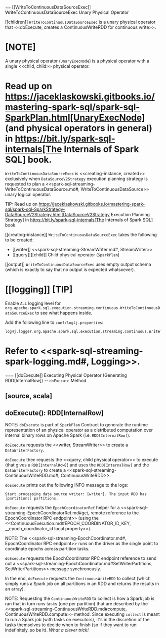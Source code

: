 == [[WriteToContinuousDataSourceExec]] WriteToContinuousDataSourceExec Unary Physical Operator

[[children]]
`WriteToContinuousDataSourceExec` is a unary physical operator that <<doExecute, creates a ContinuousWriteRDD for continuous write>>.

[NOTE]
====
A unary physical operator (`UnaryExecNode`) is a physical operator with a single <<child, child>> physical operator.

Read up on https://jaceklaskowski.gitbooks.io/mastering-spark-sql/spark-sql-SparkPlan.html[UnaryExecNode] (and physical operators in general) in https://bit.ly/spark-sql-internals[The Internals of Spark SQL] book.
====

`WriteToContinuousDataSourceExec` is <<creating-instance, created>> exclusively when `DataSourceV2Strategy` execution planning strategy is requested to plan a <<spark-sql-streaming-WriteToContinuousDataSource.md#, WriteToContinuousDataSource>> unary logical operator.

TIP: Read up on https://jaceklaskowski.gitbooks.io/mastering-spark-sql/spark-sql-SparkStrategy-DataSourceV2Strategy.html[DataSourceV2Strategy Execution Planning Strategy] in https://bit.ly/spark-sql-internals[The Internals of Spark SQL] book.

[[creating-instance]]
`WriteToContinuousDataSourceExec` takes the following to be created:

* [[writer]] <<spark-sql-streaming-StreamWriter.md#, StreamWriter>>
* [[query]][[child]] Child physical operator (`SparkPlan`)

[[output]]
`WriteToContinuousDataSourceExec` uses empty output schema (which is exactly to say that no output is expected whatsoever).

[[logging]]
[TIP]
====
Enable `ALL` logging level for `org.apache.spark.sql.execution.streaming.continuous.WriteToContinuousDataSourceExec` to see what happens inside.

Add the following line to `conf/log4j.properties`:

```
log4j.logger.org.apache.spark.sql.execution.streaming.continuous.WriteToContinuousDataSourceExec=ALL
```

Refer to <<spark-sql-streaming-spark-logging.md#, Logging>>.
====

=== [[doExecute]] Executing Physical Operator (Generating RDD[InternalRow]) -- `doExecute` Method

[source, scala]
----
doExecute(): RDD[InternalRow]
----

NOTE: `doExecute` is part of `SparkPlan` Contract to generate the runtime representation of an physical operator as a distributed computation over internal binary rows on Apache Spark (i.e. `RDD[InternalRow]`).

`doExecute` requests the <<writer, StreamWriter>> to create a `DataWriterFactory`.

`doExecute` then requests the <<query, child physical operator>> to execute (that gives a `RDD[InternalRow]`) and uses the `RDD[InternalRow]` and the `DataWriterFactory` to create a <<spark-sql-streaming-ContinuousWriteRDD.md#, ContinuousWriteRDD>>.

`doExecute` prints out the following INFO message to the logs:

```
Start processing data source writer: [writer]. The input RDD has [partitions] partitions.
```

`doExecute` requests the `EpochCoordinatorRef` helper for a <<spark-sql-streaming-EpochCoordinatorRef.md#get, remote reference to the EpochCoordinator RPC endpoint>> (using the <<ContinuousExecution.md#EPOCH_COORDINATOR_ID_KEY, __epoch_coordinator_id local property>>).

NOTE: The <<spark-sql-streaming-EpochCoordinator.md#, EpochCoordinator RPC endpoint>> runs on the driver as the single point to coordinate epochs across partition tasks.

`doExecute` requests the EpochCoordinator RPC endpoint reference to send out a <<spark-sql-streaming-EpochCoordinator.md#SetWriterPartitions, SetWriterPartitions>> message synchronously.

In the end, `doExecute` requests the `ContinuousWriteRDD` to collect (which simply runs a Spark job on all partitions in an RDD and returns the results in an array).

NOTE: Requesting the `ContinuousWriteRDD` to collect is how a Spark job is ran that in turn runs tasks (one per partition) that are described by the <<spark-sql-streaming-ContinuousWriteRDD.md#compute, ContinuousWriteRDD.compute>> method. Since executing `collect` is meant to run a Spark job (with tasks on executors), it's in the discretion of the tasks themselves to decide when to finish (so if they want to run indefinitely, so be it). _What a clever trick!_
